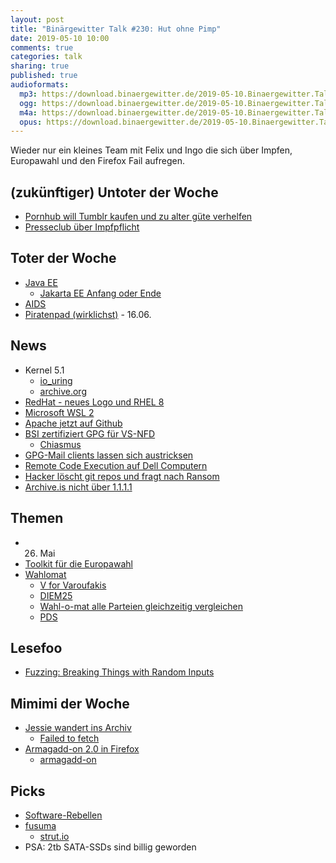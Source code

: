```yaml
---
layout: post
title: "Binärgewitter Talk #230: Hut ohne Pimp"
date: 2019-05-10 10:00
comments: true
categories: talk
sharing: true
published: true
audioformats:
  mp3: https://download.binaergewitter.de/2019-05-10.Binaergewitter.Talk.230.mp3
  ogg: https://download.binaergewitter.de/2019-05-10.Binaergewitter.Talk.230.ogg
  m4a: https://download.binaergewitter.de/2019-05-10.Binaergewitter.Talk.230.m4a
  opus: https://download.binaergewitter.de/2019-05-10.Binaergewitter.Talk.230.opus
---
```

Wieder nur ein kleines Team mit Felix und Ingo die sich über Impfen, Europawahl und den Firefox Fail aufregen.

## (zukünftiger) Untoter der Woche
- [Pornhub will Tumblr kaufen und zu alter güte verhelfen](https://arstechnica.com/information-technology/2019/05/pornhub-wants-to-buy-tumblr-and-restore-site-to-former-porn-filled-glory/)
- [Presseclub über Impfpflicht](https://www1.wdr.de/daserste/presseclub/sendungen/impfpflicht-106.html)

## Toter der Woche
- [Java EE](https://headcrashing.wordpress.com/2019/05/03/negotiations-failed-how-oracle-killed-java-ee/amp/)
  * [Jakarta EE Anfang oder Ende](https://www.heise.de/developer/artikel/Jakarta-EE-Der-Anfang-vom-Ende-oder-die-Chance-fuer-einen-Neuanfang-4413537.html)
- [AIDS](https://www.theguardian.com/society/2019/may/02/end-to-aids-in-sight-as-huge-study-finds-drugs-stop-hiv-transmission)
- [Piratenpad (wirklichst)](https://www.piratenpad.de/) - 16.06.

## News
- Kernel 5.1
  * [io_uring](https://www.google.com/search?client=firefox-b-d&q=io_uring)
  * [archive.org](https://web.archive.org/web/20190507010016/http://kernel.dk/io_uring.pdf)
- [RedHat - neues Logo und RHEL 8](https://www.pro-linux.de/news/1/27041/red-hat-enterprise-linux-8-ver%C3%B6ffentlicht.html)
- [Microsoft WSL 2](https://www.pro-linux.de/news/1/27035/microsoft-k%C3%BCndigt-wsl-2-an.html)
- [Apache jetzt auf Github](https://github.blog/2019-04-29-apache-joins-github-community/)
- [BSI zertifiziert GPG für VS-NFD](https://www.bsi.bund.de/DE/Presse/Pressemitteilungen/Presse2019/Gpg4win-mit-VS-NfD-070519.html)
  * [Chiasmus](https://www.bsi.bund.de/DE/Themen/Kryptografie_Kryptotechnologie/Kryptografie/Chiasmus/chiasmus_node.html)
- [GPG-Mail clients lassen sich austricksen](https://github.com/RUB-NDS/Johnny-You-Are-Fired)
- [Remote Code Execution auf Dell Computern](https://d4stiny.github.io/Remote-Code-Execution-on-most-Dell-computers/)
- [Hacker löscht git repos und fragt nach Ransom](https://it.slashdot.org/story/19/05/03/225208/a-hacker-is-wiping-git-repositories-and-asking-for-a-ransom)
- [Archive.is nicht über 1.1.1.1](https://news.ycombinator.com/item?id=19828317)

## Themen
- 26. Mai
- [Toolkit für die Europawahl](https://www.pro-linux.de/news/1/27037/mozilla-stellt-firefox-toolkit-f%C3%BCr-die-europawahl-vor.html)
- [Wahlomat](https://www.wahl-o-mat.de/europawahl2019/)
  * [V for Varoufakis](https://www.youtube.com/watch?v=Afl9WFGJE0M)
  * [DIEM25](https://diem25.org/)
  * [Wahl-o-mat alle Parteien gleichzeitig vergleichen](https://old.reddit.com/r/de/comments/bk7a82/wahlomat_warum_zum_fick_kann_man_immer_noch_nicht/)
  * [PDS](https://www.facebook.com/parteidersorben/)


## Lesefoo
- [Fuzzing: Breaking Things with Random Inputs](https://www.fuzzingbook.org/html/Fuzzer.html)

## Mimimi der Woche
- [Jessie wandert ins Archiv](https://lists.debian.org/debian-devel-announce/2019/03/msg00006.html)
  * [Failed to fetch](https://www.jesusamieiro.com/failed-to-fetch-http-ftp-debian-org-debian-dists-jessie-updates-main-404-not-found/)
- [Armagadd-on 2.0 in Firefox](https://www.heise.de/newsticker/meldung/Zertifikat-abgelaufen-Firefox-deaktiviert-Add-ons-4413170.html)
  * [armagadd-on](https://bugzilla.mozilla.org/show_bug.cgi?id=1267318)

## Picks
- [Software-Rebellen](https://www.arte.tv/de/videos/077346-000-A/software-rebellen/)
- [fusuma](https://github.com/hiroppy/fusuma)
  * [strut.io](http://strut.io/editor/index.html)
- PSA: 2tb SATA-SSDs sind billig geworden
